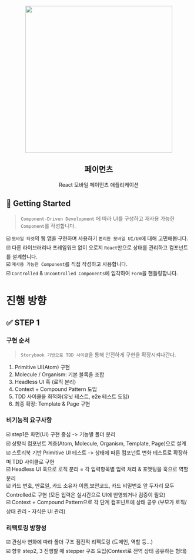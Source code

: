 <p align="middle" >
  <img src="https://techcourse-storage.s3.ap-northeast-2.amazonaws.com/0fefce79602043a9b3281ee1dd8f4be6" width="400">
</p>
<h2 align="middle">페이먼츠</h2>
<p align="middle">React 모바일 페이먼츠 애플리케이션</p>
</p>

## 🚀 Getting Started

> `Component-Driven Development` 에 따라 UI를 구성하고 재사용 가능한 `Component`를 작성합니다.

:ballot_box_with_check: `모바일 타겟`의 웹 앱을 구현하며 사용하기 `편리한 모바일 UI/UX`에 대해 고민해봅니다.  
:ballot_box_with_check: 다른 라이브러리나 프레임워크 없이 오로지 `React`만으로 상태를 관리하고 컴포넌트를 설계합니다.  
:ballot_box_with_check: `재사용 가능한 Component`를 직접 작성하고 사용합니다.  
:ballot_box_with_check: `Controlled` & `Uncontrolled Components`에 입각하여 `Form`을 핸들링합니다.  

# 진행 방향
## :white_check_mark: STEP 1 

### 구현 순서
> `Storybook 기반으로 TDD 사이클`을 통해 안전하게 구현을 확장시켜나간다.  

1. Primitive UI(Atom) 구현  
2. Molecule / Organism: 기본 블록을 조합  
3. Headless UI 훅 (로직 분리)  
4. Context + Compound Pattern 도입  
5. TDD 사이클을 최적화(유닛 테스트, e2e 테스트 도입)  
6. 최종 확장: Template & Page 구현  


### 비기능적 요구사항
:ballot_box_with_check: step1은 화면(UI) 구현 중심 -> 기능별 폴더 분리  
:ballot_box_with_check: 상향식 컴포넌트 계층(Atom, Molecule, Organism, Template, Page)으로 설계  
:ballot_box_with_check: 스토리북 기반 Primitive UI 테스트 -> 상태에 따른 컴포넌트 변화 테스트로 확장하며 TDD 사이클로 구현  
:ballot_box_with_check: Headless UI 훅으로 로직 분리 = 각 입력항목별 입력 처리 & 포맷팅을 훅으로 역할 분리  
:ballot_box_with_check: 카드 번호, 만료일, 카드 소유자 이름,보안코드, 카드 비밀번호 앞 두자리 모두 Controlled로 구현 (모든 입력은 실시간으로 UI에 반영되거나 검증이 필요)  
:ballot_box_with_check: Context + Compound Pattern으로 각 단계 컴포넌트에 상태 공유  (부모가 로직/상태 관리 - 자식은 UI 관리)  

### 리팩토링 방향성
:ballot_box_with_check: 관심사 변화에 따라 폴더 구조 점진적 리팩토링 (도메인, 역할 등...)  
:ballot_box_with_check: 향후 step2, 3 진행할 때 stepper 구조 도입(Context로 전역 상태 공유하는 형태)
